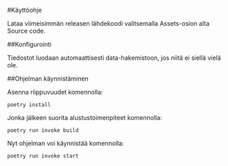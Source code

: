 #Käyttöohje

Lataa viimeisimmän releasen lähdekoodi valitsemalla Assets-osion alta Source code.

##Konfigurointi

Tiedostot luodaan automaattisesti data-hakemistoon, jos niitä ei siellä vielä ole.

##Ohjelman käynnistäminen

Asenna riippuvuudet komennolla:
```
poetry install
```
Jonka jälkeen suorita alustustoimenpiteet komennolla:
```
poetry run invoke build
```
Nyt ohjelman voi käynnistää komennolla:
```
poetry run invoke start
```

